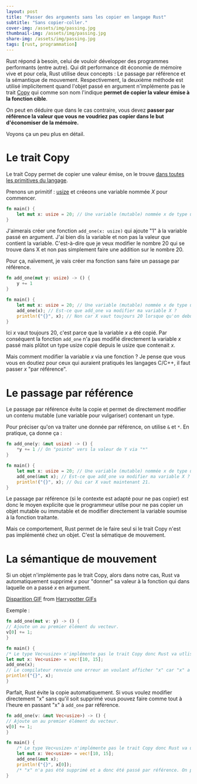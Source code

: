 ```yaml
---
layout: post
title: "Passer des arguments sans les copier en langage Rust"
subtitle: "Sans copier-coller."
cover-img: /assets/img/passing.jpg
thumbnail-img: /assets/img/passing.jpg
share-img: /assets/img/passing.jpg
tags: [rust, programmation]
---
```


Rust répond à besoin, celui de vouloir développer des programmes performants (entre autre). Qui dit performance dit économie de mémoire vive et pour cela, Rust utilise deux concepts : Le passage par référence et la sémantique de mouvement. Respectivement, la deuxième méthode est utilisé implicitement quand l'objet passé en argument n'implémente pas le trait <a href="https://doc.rust-lang.org/std/marker/trait.Copy.html">Copy</a> qui comme son nom l'indique **permet de copier la valeur émise à la fonction cible**.

On peut en déduire que dans le cas contraire, vous devez **passer par référence la valeur que vous ne voudriez pas copier dans le but d'économiser de la mémoire.**

Voyons ça un peu plus en détail.

# Le trait Copy

Le trait Copy permet de copier une valeur émise, on le trouve <a href="https://doc.rust-lang.org/std/marker/trait.Copy.html#implementors">dans toutes les primitives du langage</a>.

Prenons un primitif : <a href="https://doc.rust-lang.org/std/primitive.usize.html">usize</a> et créeons une variable nommée *X* pour commencer.

```rust
fn main() {
    let mut x: usize = 20; // Une variable (mutable) nommée x de type usize.
}
```

J'aimerais créer une fonction ```add_one(x: usize)``` qui ajoute "1" à la variable passé en argument. J'ai bien dis la variable et non pas la valeur que contient la variable. C'est-à-dire que je veux modifier le nombre 20 qui se trouve dans X et non pas simplement faire une addition sur le nombre 20.

Pour ça, naïvement, je vais créer ma fonction sans faire un passage par référence.


```rust
fn add_one(mut y: usize) -> () {
    y += 1
}

fn main() {
    let mut x: usize = 20; // Une variable (mutable) nommée x de type usize.
    add_one(x); // Est-ce que add_one va modifier ma variable X ?
    println!("{}", x); // Non car X vaut toujours 20 lorsque qu'on debug.
}
```

Ici *x* vaut toujours 20, c'est parce que la variable *x* a été copié. Par conséquent la fonction ```add_one``` n'a pas modifié directement la variable *x* passé mais plûtot un type usize copié depuis le usize que contenait *x*.

Mais comment modifier la variable *x* via une fonction ? Je pense que vous vous en doutiez pour ceux qui auraient pratiqués les langages C/C++, il faut passer *x* "par référence".

# Le passage par référence

Le passage par référence évite la copie et permet de directement modifier un contenu mutable (une variable pour vulgariser) contenant un type.

Pour préciser qu'on va traiter une donnée par référence, on utilise ```&``` et ```*```. En pratique, ça donne ça :

```rust
fn add_one(y: &mut usize) -> () {
    *y += 1 // On "pointe" vers la valeur de Y via "*"
}

fn main() {
    let mut x: usize = 20; // Une variable (mutable) nommée x de type usize.
    add_one(&mut x); // Est-ce que add_one va modifier ma variable X ?
    println!("{}", x); // Oui car X vaut maintenant 21.
}
```

Le passage par référence (si le contexte est adapté pour ne pas copier) est donc le moyen explicite que le programmeur utilse pour ne pas copier un objet mutable ou immutable et de modifier directement la variable soumise à la fonction traitante.

Mais ce comportement, Rust permet de le faire seul si le trait Copy n'est pas implémenté chez un objet. C'est la sématique de mouvement.

# La sémantique de mouvement

Si un objet n'implémente pas le trait Copy, alors dans notre cas, Rust va automatiquement supprimé *x* pour "donner" sa valeur à la fonction qui dans laquelle on a passé *x* en argument.


<div class="tenor-gif-embed" data-postid="5306424" data-share-method="host" data-width="100%" data-aspect-ratio="1.9047619047619047"><a href="https://tenor.com/view/disparition-disparaitre-disappear-disappearance-gif-5306424">Disparition GIF</a> from <a href="https://tenor.com/search/harrypotter-gifs">Harrypotter GIFs</a></div><script type="text/javascript" async src="https://tenor.com/embed.js"></script>

Exemple :

```rust
fn add_one(mut v: y) -> () {
// Ajoute un au premier élément du vecteur.
v[0] += 1;
}

fn main() {
/* Le type Vec<usize> n'implémente pas le trait Copy donc Rust va utliser la sémantique de mouvement. */
let mut x: Vec<usize> = vec![10, 15];
add_one(x);
// Le compilateur renvoie une erreur an voulant afficher "x" car "x" a été supprimé grâce à la sémantique de mouvement, on évite de copier en déplacant.
println!("{}", x);
}
```

Parfait, Rust évite la copie automatiquement. Si vous voulez modifier directement "x" sans qu'il soit supprimé vous pouvez faire comme tout à l'heure en passant "x" à ```add_one``` par référence.

```rust
fn add_one(v: &mut Vec<usize>) -> () {
// Ajoute un au premier élément du vecteur.
v[0] += 1;
}

fn main() {
    /* Le type Vec<usize> n'implémente pas le trait Copy donc Rust va utliser la sémantique de mouvement. */
    let mut x: Vec<usize> = vec![10, 15];
    add_one(&mut x);
    println!("{}", x[0]);
    /* "x" n'a pas été supprimé et a donc été passé par référence. On peut donc constater que son premier élément ne vaut plus "10" mais "11". */
}
```

